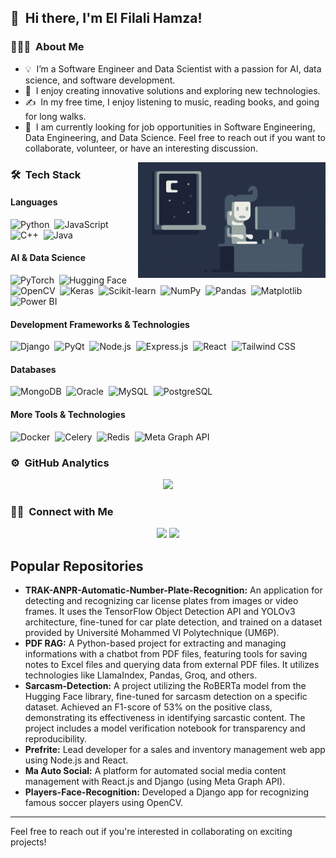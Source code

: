 ## 👋 &nbsp;Hi there, I'm El Filali Hamza!

### 👨🏻‍💻 &nbsp;About Me

- 💡 &nbsp;I’m a Software Engineer and Data Scientist with a passion for AI, data science, and software development.
- 🌱 &nbsp;I enjoy creating innovative solutions and exploring new technologies.
- ✍️ &nbsp;In my free time, I enjoy listening to music, reading books, and going for long walks.
- 💬 &nbsp;I am currently looking for job opportunities in Software Engineering, Data Engineering, and Data Science. Feel free to reach out if you want to collaborate, volunteer, or have an interesting discussion.

<img alt="Night Coding" src="https://raw.githubusercontent.com/ElFilaliHamza/elfilalihamza/refs/heads/main/assets/Night-Coding.gif" align="right"/>

### 🛠 &nbsp;Tech Stack

#### Languages

![Python](https://img.shields.io/badge/Python-3776AB?style=for-the-badge&logo=python&logoColor=white)&nbsp;
![JavaScript](https://img.shields.io/badge/JavaScript-F7DF1E?style=for-the-badge&logo=javascript&logoColor=black)&nbsp;
![C++](https://img.shields.io/badge/C%2B%2B-00599C?style=for-the-badge&logo=c%2B%2B&logoColor=white)&nbsp;
![Java](https://img.shields.io/badge/Java-007396?style=for-the-badge&logo=openjdk&logoColor=white)&nbsp;

#### AI & Data Science

![PyTorch](https://img.shields.io/badge/PyTorch-EE4C2C?style=for-the-badge&logo=pytorch&logoColor=white)&nbsp;
![Hugging Face](https://img.shields.io/badge/Hugging%20Face-FFAE00?style=for-the-badge&logo=huggingface&logoColor=black)&nbsp;
![OpenCV](https://img.shields.io/badge/OpenCV-5C3EE8?style=for-the-badge&logo=opencv&logoColor=white)&nbsp;
![Keras](https://img.shields.io/badge/Keras-D00000?style=for-the-badge&logo=keras&logoColor=white)&nbsp;
![Scikit-learn](https://img.shields.io/badge/Scikit--learn-F7931E?style=for-the-badge&logo=scikit-learn&logoColor=white)&nbsp;
![NumPy](https://img.shields.io/badge/NumPy-013243?style=for-the-badge&logo=numpy&logoColor=white)&nbsp;
![Pandas](https://img.shields.io/badge/Pandas-150458?style=for-the-badge&logo=pandas&logoColor=white)&nbsp;
![Matplotlib](https://img.shields.io/badge/Matplotlib-11557C?style=for-the-badge&logo=matplotlib&logoColor=white)&nbsp;
![Power BI](https://img.shields.io/badge/Power%20BI-F2C811?style=for-the-badge&logo=powerbi&logoColor=black)&nbsp;

#### Development Frameworks & Technologies

![Django](https://img.shields.io/badge/Django-092E20?style=for-the-badge&logo=django&logoColor=white)&nbsp;
![PyQt](https://img.shields.io/badge/PyQt-41CD52?style=for-the-badge&logo=qt&logoColor=white)&nbsp;
![Node.js](https://img.shields.io/badge/Node.js-339933?style=for-the-badge&logo=nodedotjs&logoColor=white)&nbsp;
![Express.js](https://img.shields.io/badge/Express.js-000000?style=for-the-badge&logo=express&logoColor=white)&nbsp;
![React](https://img.shields.io/badge/React-20232A?style=for-the-badge&logo=react&logoColor=61DAFB)&nbsp;
![Tailwind CSS](https://img.shields.io/badge/Tailwind%20CSS-06B6D4?style=for-the-badge&logo=tailwind-css&logoColor=white)&nbsp;

#### Databases

![MongoDB](https://img.shields.io/badge/MongoDB-47A248?style=for-the-badge&logo=mongodb&logoColor=white)&nbsp;
![Oracle](https://img.shields.io/badge/Oracle-F80000?style=for-the-badge&logo=oracle&logoColor=white)&nbsp;
![MySQL](https://img.shields.io/badge/MySQL-4479A1?style=for-the-badge&logo=mysql&logoColor=white)&nbsp;
![PostgreSQL](https://img.shields.io/badge/PostgreSQL-336791?style=for-the-badge&logo=postgresql&logoColor=white)&nbsp;

#### More Tools & Technologies

![Docker](https://img.shields.io/badge/Docker-2496ED?style=for-the-badge&logo=docker&logoColor=white)&nbsp;
![Celery](https://img.shields.io/badge/Celery-37814A?style=for-the-badge&logo=celery&logoColor=white)&nbsp;
![Redis](https://img.shields.io/badge/Redis-DC382D?style=for-the-badge&logo=redis&logoColor=white)&nbsp;
![Meta Graph API](https://img.shields.io/badge/Meta%20Graph%20API-1877F2?style=for-the-badge&logo=meta&logoColor=white)&nbsp;

### ⚙️ &nbsp;GitHub Analytics

<p align="center">
<a href="https://github.com/ElFilaliHamza">
  <img height="180em" src="https://github-readme-stats-eight-theta.vercel.app/api?username=ElFilaliHamza&show_icons=true&theme=algolia&include_all_commits=true&count_private=true"/>
  <!-- <img height="180em" src="https://github-readme-stats-eight-theta.vercel.app/api/top-langs/?username=ElFilaliHamza&layout=compact&langs_count=8&theme=algolia"/> -->
</a>
</p>

### 🤝🏻 &nbsp;Connect with Me

<p align="center">
<a href="https://www.linkedin.com/in/hamza-el-filali-ma"><img src="https://img.shields.io/badge/-HAMZA%20EL%20FILALI-0077B5?style=flat-square&logo=Linkedin&logoColor=white"/></a>
<a href="mailto:h.elfilali@medyouin.ma"><img src="https://img.shields.io/badge/-Email%20me-D14836?style=flat-square&logo=Gmail&logoColor=white"/></a>
</p>

## Popular Repositories

- **TRAK-ANPR-Automatic-Number-Plate-Recognition:** An application for detecting and recognizing car license plates from images or video frames. It uses the TensorFlow Object Detection API and YOLOv3 architecture, fine-tuned for car plate detection, and trained on a dataset provided by Université Mohammed VI Polytechnique (UM6P).
- **PDF RAG:** A Python-based project for extracting and managing informations with a chatbot from PDF files, featuring tools for saving notes to Excel files and querying data from external PDF files. It utilizes technologies like LlamaIndex, Pandas, Groq, and others.
- **Sarcasm-Detection:** A project utilizing the RoBERTa model from the Hugging Face library, fine-tuned for sarcasm detection on a specific dataset. Achieved an F1-score of 53% on the positive class, demonstrating its effectiveness in identifying sarcastic content. The project includes a model verification notebook for transparency and reproducibility.
- **Prefrite:** Lead developer for a sales and inventory management web app using Node.js and React.
- **Ma Auto Social:** A platform for automated social media content management with React.js and Django (using Meta Graph API).
- **Players-Face-Recognition:** Developed a Django app for recognizing famous soccer players using OpenCV.

---

Feel free to reach out if you're interested in collaborating on exciting projects!
